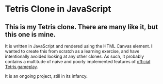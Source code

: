 Tetris Clone in JavaScript
==========================

## This is my Tetris clone. There are many like it, but this one is mine.

It is written in JavaScript and rendered using the HTML Canvas element. I wanted to create this from scratch as a learning exercise, and have intentionally avoided looking at any other clones. As such, it probably contains a multitude of naive and poorly implemented features of [official Tetris gameplay](http://tetris.wikia.com/wiki/Category:Interface).

It is an ongoing project, still in its infancy. 